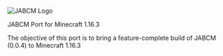 ![JABCM Logo](https://i.imgur.com/tfLf9OG.png) 

JABCM Port for Minecraft 1.16.3

The objective of this port is to bring a feature-complete build of JABCM (0.0.4) to Minecraft 1.16.3
